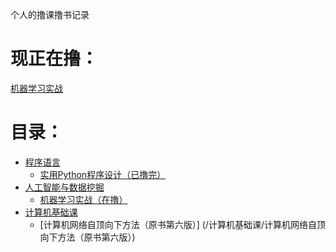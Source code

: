 个人的撸课撸书记录
# 现正在撸：
[机器学习实战](/人工智能与数据挖掘/机器学习实战) 
# 目录：
* [程序语言](/程序语言)
  * [实用Python程序设计（已撸完）](/程序语言/Python/实用Python程序设计)
* [人工智能与数据挖掘](/人工智能与数据挖掘)
  * [机器学习实战（在撸）](/人工智能与数据挖掘/机器学习实战)
* [计算机基础课](/计算机基础课)
  * [计算机网络自顶向下方法（原书第六版）] (/计算机基础课/计算机网络自顶向下方法（原书第六版）)

